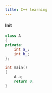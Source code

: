 ```yaml
---
title: C++ learning
---
```


#### Init

```c++
class A
{
private:
	int a_;
	int b_;
};

int main()
{
	A a;
	return 0;
}
```
